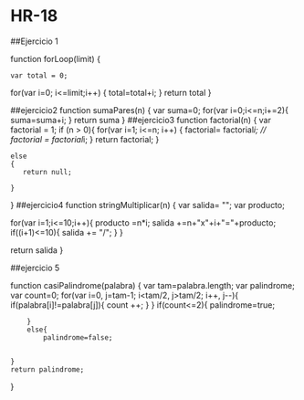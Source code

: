 # HR-18
##Ejercicio 1


function forLoop(limit) {

    var total = 0;
    
for(var i=0; i<=limit;i++)
    {
        total=total+i;
    }
    return total
}

##ejercicio2
function sumaPares(n) {
var suma=0;
    for(var i=0;i<=n;i+=2){
        suma=suma+i;
    }
    return suma
}
##ejercicio3
function factorial(n) {
    var factorial = 1;
   if (n > 0){
       for(var i=1; i<=n; i++)
        {
            factorial= factorial*i;              // factorial = factorial*i;
        }
       return factorial;
   }
        

    else
    {
       return null; 
        
    }

    
}
##ejercicio4 
function stringMultiplicar(n) {
    var salida= "";
    var producto;

   for(var i=1;i<=10;i++){
       producto =n*i;
       salida +=n+"x"+i+"="+producto;
       if((i+1)<=10){
    salida += "/";
        }
   } 
    

return salida
}

##ejercicio 5

function casiPalindrome(palabra) {
 var tam=palabra.length;
    var palindrome;
    var count=0;
    for(var i=0, j=tam-1; i<tam/2, j>tam/2; i++, j--){
        if(palabra[i]!=palabra[j]){
            count ++;
        }
    }
        if(count<=2){
            palindrome=true;
            
        }
        else{
            palindrome=false;
        
        
    }
    return palindrome;
}
